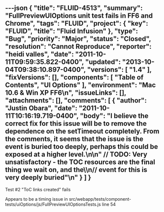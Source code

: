 ---json
{
  "title": "FLUID-4513",
  "summary": "FullPreviewUIOptions unit test fails in FF6 and Chrome",
  "tags": "FLUID",
  "project": {
    "key": "FLUID",
    "title": "Fluid Infusion"
  },
  "type": "Bug",
  "priority": "Major",
  "status": "Closed",
  "resolution": "Cannot Reproduce",
  "reporter": "heidi valles",
  "date": "2011-10-11T09:59:35.822-0400",
  "updated": "2013-10-04T09:38:10.897-0400",
  "versions": [
    "1.4"
  ],
  "fixVersions": [],
  "components": [
    "Table of Contents",
    "UI Options"
  ],
  "environment": "Mac 10.6 & Win XP FF6\n",
  "issueLinks": [],
  "attachments": [],
  "comments": [
    {
      "author": "Justin Obara",
      "date": "2011-10-11T10:16:19.719-0400",
      "body": "I believe the correct fix for this issue will be to remove the dependence on the setTimeout completely. From the comments, it seems that the issue is the event is buried too deeply, perhaps this could be exposed at a higher level.\n\n\" // TODO: Very unsatisfactory - the TOC resources are the final thing we wait on, and the\\\n// event for this is very deeply buried\"\n"
    }
  ]
}
---
Test #2 "ToC links created" fails&#x20;

Appears to be a timing issue in src/webapp/tests/component-tests/uiOptions/js/FullPreviewUIOptionsTests.js line 54&#x20;

        